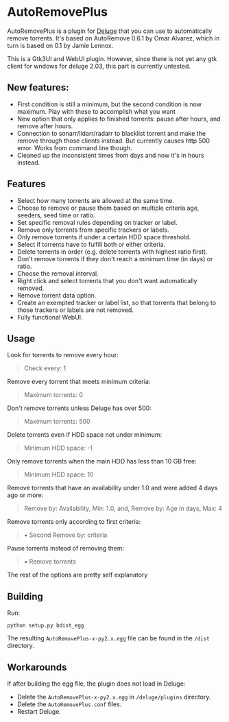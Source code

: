 AutoRemovePlus
==============

AutoRemovePlus is a plugin for [Deluge](http://deluge-torrent.org) that
you can use to automatically remove torrents. It's
based on AutoRemove 0.6.1 by Omar Alvarez, which in turn is based on 0.1 by Jamie Lennox.

This is a Gtk3UI and WebUI plugin. However, since there is not yet any gtk client for wndows for deluge 2.03, this part is currently untested.

New features:
-------------
- First condition is still a minimum, but the second condition is now maximum. Play with these to accomplish what you want
- New option that only applies to finished torrents: pause after hours, and remove after hours.
- Connection to sonarr/lidarr/radarr to blacklist torrent and make the remove through those clients instead. But currently causes http 500 error. Works from command line though.
- Cleaned up the inconsistent times from days and now it's in hours instead.

Features
--------
- Select how many torrents are allowed at the same time.
- Choose to remove or pause them based on multiple criteria age, seeders, seed time or ratio.
- Set specific removal rules depending on tracker or label.
- Remove only torrents from specific trackers or labels.
- Only remove torrents if under a certain HDD space threshold.
- Select if torrents have to fulfill both or either criteria.
- Delete torrents in order (e.g. delete torrents with highest ratio first).
- Don't remove torrents if they don't reach a minimum time (in days) or ratio.
- Choose the removal interval.
- Right click and select torrents that you don't want automatically removed.
- Remove torrent data option.
- Create an exempted tracker or label list, so that torrents that belong to those trackers or labels are not removed.
- Fully functional WebUI.  

Usage
-----
Look for torrents to remove every hour:

> Check every: 1

Remove every torrent that meets minimum criteria:

> Maximum torrents: 0

Don't remove torrents unless Deluge has over 500:

> Maximum torrents: 500

Delete torrents even if HDD space not under minimum:

> Minimum HDD space: -1

Only remove torrents when the main HDD has less than 10 GB free:

> Minimum HDD space: 10

Remove torrents that have an availability under 1.0 and were added 4 days ago or more:

> Remove by: Availability, Min: 1.0, and, Remove by: Age in days, Max: 4  

Remove torrents only according to first criteria:

> :black_small_square: Second Remove by: criteria

Pause torrents instead of removing them:

> :black_small_square: Remove torrents

The rest of the options are pretty self explanatory

Building
--------

Run:

```
python setup.py bdist_egg
```

The resulting `AutoRemovePlus-x-py2.x.egg` file can be found in the `/dist` directory.

Workarounds
-----------

If after building the egg file, the plugin does not load in Deluge:

- Delete the `AutoRemovePlus-x-py2.x.egg` in `/deluge/plugins` directory.
- Delete the `AutoRemovePlus.conf` files.
- Restart Deluge.
